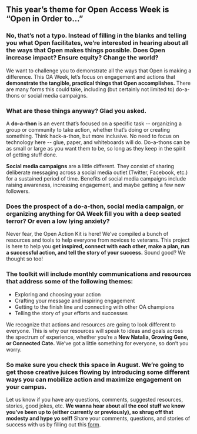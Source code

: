 ## This year’s theme for Open Access Week is “Open in Order to…” 

### No, that’s not a typo. Instead of filling in the blanks and telling you what Open facilitates, we’re interested in hearing about all the ways that Open makes things possible. Does Open increase impact? Ensure equity? Change the world?

We want to challenge you to demonstrate all the ways that Open is making a difference. This OA Week, let’s focus on engagement and actions that **demonstrate the tangible, practical things that Open accomplishes.** There are many forms this could take, including (but certainly not limited to) do-a-thons or social media campaigns. 

### What are these things anyway? Glad you asked. 

A **do-a-thon** is an event that’s focused on a specific task -- organizing a group or community to take action, whether that’s doing or creating something. Think hack-a-thon, but more inclusive. No need to focus on technology here -- glue, paper, and whiteboards will do. Do-a-thons can be as small or large as you want them to be, so long as they keep in the spirit of getting stuff done. 

**Social media campaigns** are a little different. They consist of sharing deliberate messaging across a social media outlet (Twitter, Facebook, etc.) for a sustained period of time. Benefits of social media campaigns include raising awareness, increasing engagement, and maybe getting a few new followers.

### Does the prospect of a do-a-thon, social media campaign, or organizing anything for OA Week fill you with a deep seated terror? Or even a low lying anxiety? 

Never fear, the Open Action Kit is here! We’ve compiled a bunch of resources and tools to help everyone from novices to veterans. This project is here to help you **get inspired, connect with each other, make a plan, run a successful action, and tell the story of your success.** Sound good? We thought so too!

### The toolkit will include monthly communications and resources that address some of the following themes:

* Exploring and choosing your action
* Crafting your message and inspiring engagement
* Getting to the finish line and connecting with other OA champions
* Telling the story of your efforts and successes

We recognize that actions and resources are going to look different to everyone. This is why our resources will speak to ideas and goals across the spectrum of experience, whether you’re a **New Natalia, Growing Gene, or Connected Cate.** We’ve got a little something for everyone, so don’t you worry. 

### So make sure you check this space in August. We’re going to get those creative juices flowing by introducing some different ways you can mobilize action and maximize engagement on your campus. 

Let us know if you have any questions, comments, suggested resources, stories, good jokes, etc. **We wanna hear about all the cool stuff we know you’ve been up to (either currently or previously), so shrug off that modesty and hype yo self!** Share your comments, questions, and stories of success with us by filling out this [form](https://docs.google.com/forms/d/e/1FAIpQLSdDKxixKSASG6ByPRuySKk0dzEGstgR1fSSYhoHTEu2VSztXw/viewform?usp=sf_link).


